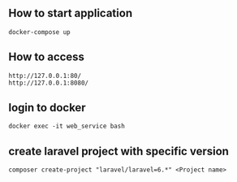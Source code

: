 ## How to start application
```shell script
docker-compose up
```

## How to access
```shell script
http://127.0.0.1:80/
http://127.0.0.1:8080/
```
## login to docker
```shell script
docker exec -it web_service bash
```

## create laravel project with specific version
```shell script
composer create-project "laravel/laravel=6.*" <Project name>
```